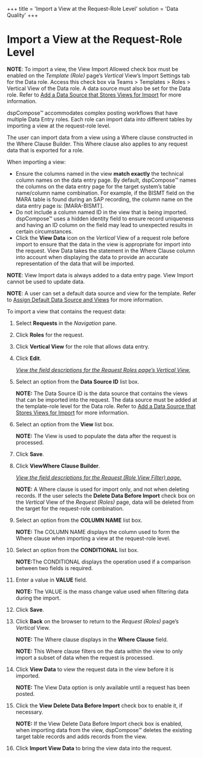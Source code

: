 +++
title = 'Import a View at the Request-Role Level'
solution = 'Data Quality'
+++

# Import a View at the Request-Role Level

<span style="font-weight: bold;">NOTE</span>: To import a view, the View
Import Allowed check box must be enabled on the
<span style="font-style: italic;">Template (Role)</span> page’s
<span style="font-style: italic;">Vertical</span> View’s Import Settings
tab for the Data role. Access this check box via Teams \> Templates \>
Roles \> Vertical View of the Data role. A data source must also be set
for the Data role. Refer to [Add a Data Source that Stores Views for
Import](Add_a_Data_Source_that_Stores_Views_for_Import.htm) for more
information.  

dspCompose™ accommodates complex posting workflows that have multiple
Data Entry roles. Each role can import data into different tables by
importing a view at the request-role level.

The user can import data from a view using a Where clause constructed in
the Where Clause Builder. This Where clause also applies to any request
data that is exported for a role.

When importing a view:

  - Ensure the columns named in the view **match exactly** the technical
    column names on the data entry page. By default, dspCompose™ names
    the columns on the data entry page for the target system’s table
    name/column name combination. For example, if the BISMT field on the
    MARA table is found during an SAP recording, the column name on the
    data entry page is: \[MARA-BISMT\].
  - Do not include a column named ID in the view that is being imported.
    dspCompose™ uses a hidden identity field to ensure record uniqueness
    and having an ID column on the field may lead to unexpected results
    in certain circumstances.
  - Click the **View Data** icon on the *Vertical* View of a request
    role before import to ensure that the data in the view is
    appropriate for import into the request. View Data takes the
    statement in the Where Clause column into account when displaying
    the data to provide an accurate representation of the data that will
    be imported.

**NOTE**: View Import data is always added to a data entry page. View
Import cannot be used to update data.

**NOTE**: A user can set a default data source and view for the
template. Refer to [Assign Default Data Source and
Views](Assign_Default_Data_Source_and_Views.htm) for more information.

To import a view that contains the request data:

1.  Select **Requests** in the *Navigation
    <span style="font-style: normal;">pane</span>*.

2.  Click **Roles** for the request.

3.  Click **Vertical View** for the role that allows data entry.

4.  Click **Edit**.
    
    *[View the field descriptions for the Request Roles page’s Vertical
    View.](../Page_Desc/Request_Roles_H.htm)*

5.  Select an option from the **Data Source ID** list box.
    
    **NOTE:** The Data Source ID is the data source that contains the
    views that can be imported into the request. The data source must be
    added at the template-role level for the Data role. Refer to [Add a
    Data Source that Stores Views for
    Import](Add_a_Data_Source_that_Stores_Views_for_Import.htm) for more
    information.

6.  Select an option from the **View** list box.
    
    **NOTE:** The View is used to populate the data after the request is
    processed.

7.  Click **Save**.

8.  Click **ViewWhere Clause Builder**.
    
    *[View the field descriptions for the Request (Role View Filter)
    page.](../Page_Desc/Request_Role_View_Filter.htm)*
    
    **NOTE:** A Where clause is used for import only, and not when
    deleting records. If the user selects the **Delete Data Before
    Import** check box on the *Vertical* View of the *Request (Roles)*
    page, data will be deleted from the target for the request-role
    combination.

9.  Select an option from the **COLUMN NAME** list box.
    
    **NOTE:** The COLUMN NAME displays the column used to form the Where
    clause when importing a view at the request-role level.

10. Select an option from the **CONDITIONAL** list box.
    
    **NOTE:**<span>The CONDITIONAL displays the operation used if a
    comparison between two fields is required.</span>

11. Enter a value in **VALUE** field.
    
    **NOTE:** The VALUE is the mass change value used when filtering
    data during the import.

12. Click **Save**.

13. Click **Back** on the browser to return to the *Request (Roles)*
    page’s *Vertical* View.
    
    **NOTE:** The Where clause displays in the **Where Clause** field.
    
    **NOTE:** This Where clause filters on the data within the view to
    only import a subset of data when the request is processed.

14. Click **View Data** to view the request data in the view before it
    is imported.
    
    **NOTE:** The View Data option is only available until a request has
    been posted.

15. Click the **View Delete Data Before Import** check box to enable it,
    if necessary.
    
    **NOTE:** If the View Delete Data Before Import check box is
    enabled, when importing data from the view, dspCompose™ deletes the
    existing target table records and adds records from the view.

16. Click **Import View Data** to bring the view data into the request.
